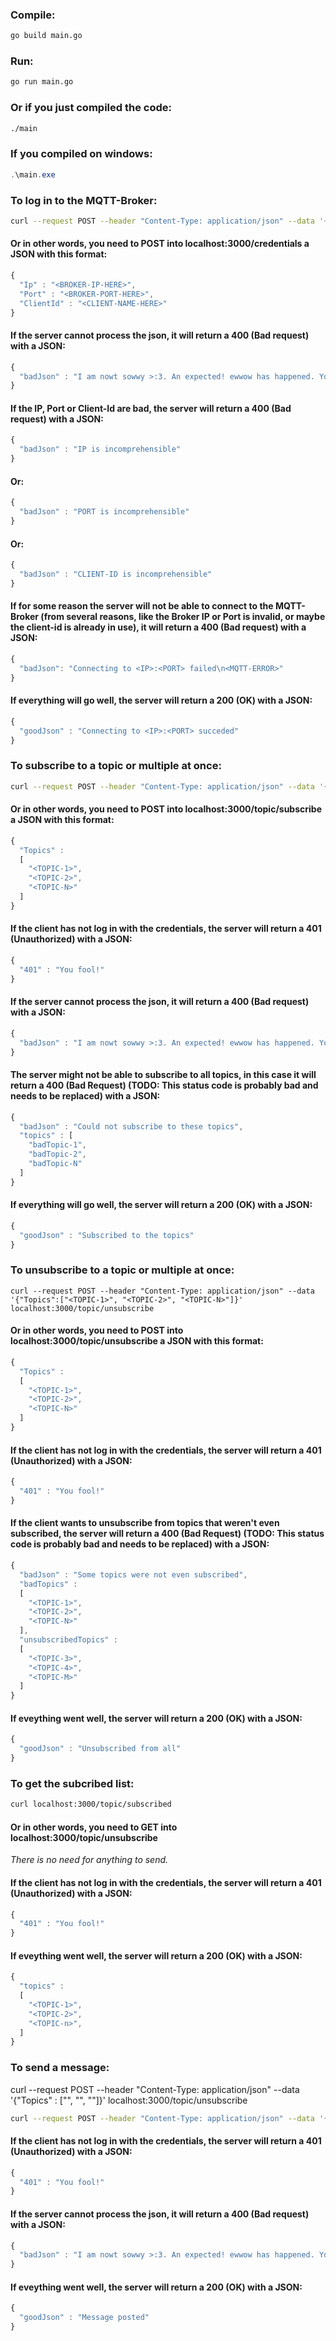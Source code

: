 ### Compile:
```bash
go build main.go
```

### Run:
```bash
go run main.go
```

### Or if you just compiled the code:
```bash
./main
```

### If you compiled on windows:
```powershell
.\main.exe
```

### To log in to the MQTT-Broker:

```bash
curl --request POST --header "Content-Type: application/json" --data '{"Ip" : "<BROKER-IP-HERE>", "Port" : "<BROKER-PORT-HERE>", "ClientId" : "<CLIENT-NAME-HERE>"}' localhost:3000/credentials
```

#### Or in other words, you need to POST into localhost:3000/credentials a JSON with this format:
```javascript
{
  "Ip" : "<BROKER-IP-HERE>",
  "Port" : "<BROKER-PORT-HERE>",
  "ClientId" : "<CLIENT-NAME-HERE>"
}
```

#### If the server cannot process the json, it will return a 400 (Bad request) with a JSON:
```javascript
{
  "badJson" : "I am nowt sowwy >:3. An expected! ewwow has happened. Youw weak json! iws of the wwongest fowmat thawt does nowt cowwespond tuwu the stwong awnd independent stwuct! >:P"
}
```

#### If the IP, Port or Client-Id are bad, the server will return a 400 (Bad request) with a JSON:
```javascript
{
  "badJson" : "IP is incomprehensible"
}
```

#### Or:
```javascript
{
  "badJson" : "PORT is incomprehensible"
}
```

#### Or:
```javascript
{
  "badJson" : "CLIENT-ID is incomprehensible"
}
```

#### If for some reason the server will not be able to connect to the MQTT-Broker (from several reasons, like the Broker IP or Port is invalid, or maybe the client-id is already in use), it will return a 400 (Bad request) with a JSON:
```javascript
{
  "badJson": "Connecting to <IP>:<PORT> failed\n<MQTT-ERROR>"
}
```

#### If everything will go well, the server will return a 200 (OK) with a JSON:

```javascript
{
  "goodJson" : "Connecting to <IP>:<PORT> succeded"
}
```

### To subscribe to a topic or multiple at once:

```bash
curl --request POST --header "Content-Type: application/json" --data '{"Topics":["<TOPIC-1>", "<TOPIC-2>", "<TOPIC-N>"]}' localhost:3000/topic/subscribe
```

#### Or in other words, you need to POST into localhost:3000/topic/subscribe a JSON with this format:

```javascript
{
  "Topics" :
  [
    "<TOPIC-1>",
    "<TOPIC-2>",
    "<TOPIC-N>"
  ]
}
```

#### If the client has not log in with the credentials, the server will return a 401 (Unauthorized) with a JSON:
```javascript
{
  "401" : "You fool!"
}
```

#### If the server cannot process the json, it will return a 400 (Bad request) with a JSON:
```javascript
{
  "badJson" : "I am nowt sowwy >:3. An expected! ewwow has happened. Youw weak json! iws of the wwongest fowmat thawt does nowt cowwespond tuwu the stwong awnd independent stwuct! >:P"
}
```

#### The server might not be able to subscribe to all topics, in this case it will return a 400 (Bad Request) (TODO: This status code is probably bad and needs to be replaced) with a JSON:
```javascript
{
  "badJson" : "Could not subscribe to these topics",
  "topics" : [
    "badTopic-1",
    "badTopic-2",
    "badTopic-N"
  ]
}
```

#### If everything will go well, the server will return a 200 (OK) with a JSON:
```javascript
{
  "goodJson" : "Subscribed to the topics"
}
```

### To unsubscribe to a topic or multiple at once:

```
curl --request POST --header "Content-Type: application/json" --data '{"Topics":["<TOPIC-1>", "<TOPIC-2>", "<TOPIC-N>"]}' localhost:3000/topic/unsubscribe
```

#### Or in other words, you need to POST into localhost:3000/topic/unsubscribe a JSON with this format:
```javascript
{
  "Topics" :
  [
    "<TOPIC-1>",
    "<TOPIC-2>",
    "<TOPIC-N>"
  ]
}
```

#### If the client has not log in with the credentials, the server will return a 401 (Unauthorized) with a JSON:
```javascript
{
  "401" : "You fool!"
}
```

#### If the client wants to unsubscribe from topics that weren't even subscribed, the server will return a 400 (Bad Request) (TODO: This status code is probably bad and needs to be replaced) with a JSON:
```javascript
{
  "badJson" : "Some topics were not even subscribed",
  "badTopics" :
  [
    "<TOPIC-1>",
    "<TOPIC-2>",
    "<TOPIC-N>"
  ],
  "unsubscribedTopics" : 
  [
    "<TOPIC-3>",
    "<TOPIC-4>",
    "<TOPIC-M>"
  ]
}
```

#### If eveything went well, the server will return a 200 (OK) with a JSON:

```javascript
{
  "goodJson" : "Unsubscribed from all"
}
```

### To get the subcribed list:

```bash
curl localhost:3000/topic/subscribed
```

#### Or in other words, you need to GET into localhost:3000/topic/unsubscribe
_There is no need for anything to send._

#### If the client has not log in with the credentials, the server will return a 401 (Unauthorized) with a JSON:
```javascript
{
  "401" : "You fool!"
}
```

#### If eveything went well, the server will return a 200 (OK) with a JSON:

```javascript
{
  "topics" :
  [
    "<TOPIC-1>",
    "<TOPIC-2>",
    "<TOPIC-n>",
  ]
}
```

### To send a message:

curl --request POST --header "Content-Type: application/json" --data '{"Topics" : ["<TOPIC-1>", "<TOPIC-2>", "<TOPIC-N>"]}' localhost:3000/topic/unsubscribe
```bash
curl --request POST --header "Content-Type: application/json" --data '{"Topic" : "<TOPIC>", "Message" : "<MESSAGE>"}' localhost:3000/topic/send-message
```

#### If the client has not log in with the credentials, the server will return a 401 (Unauthorized) with a JSON:
```javascript
{
  "401" : "You fool!"
}
```

#### If the server cannot process the json, it will return a 400 (Bad request) with a JSON:
```javascript
{
  "badJson" : "I am nowt sowwy >:3. An expected! ewwow has happened. Youw weak json! iws of the wwongest fowmat thawt does nowt cowwespond tuwu the stwong awnd independent stwuct! >:P"
}
```

#### If eveything went well, the server will return a 200 (OK) with a JSON:
```javascript
{
  "goodJson" : "Message posted"
}
```
